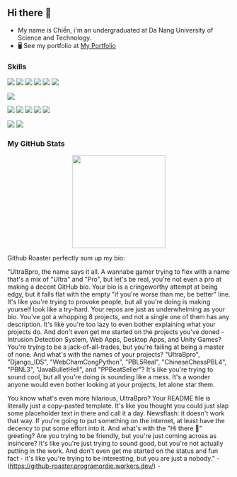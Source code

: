 ## Hi there 👋
* My name is Chiến, i'm an undergraduated at Da Nang University of Science and Technology.
* 🖥️  See my portfolio at [My Portfolio](https://ultrabpro-portfolio.vercel.app/)
### Skills

<p align="left">

  <!-- Languages -->
<p>
  <img src="https://img.shields.io/badge/-C++-%2300599C?style=for-the-badge&logo=cplusplus&logoColor=white" />
  <img src="https://img.shields.io/badge/-C%23-%23239120?style=for-the-badge&logo=csharp&logoColor=white" />
  <img src="https://img.shields.io/badge/-Python-%2314354C?style=for-the-badge&logo=python&logoColor=white" />
  <img src="https://img.shields.io/badge/-Java-%23ED8B00?style=for-the-badge&logo=java&logoColor=white" />
  <img src="https://img.shields.io/badge/-HTML5-%23E34F26?style=for-the-badge&logo=html5&logoColor=white" />
  <img src="https://img.shields.io/badge/-CSS3-%231572B6?style=for-the-badge&logo=css3&logoColor=white" />
</p>
  <!-- Frontend -->
<p>
  <img src="https://img.shields.io/badge/-React-%2320232a?style=for-the-badge&logo=react&logoColor=%2361DAFB" />
</p>
  <!-- Backend -->
<p>
  <img src="https://img.shields.io/badge/-Django-%23092E20?style=for-the-badge&logo=django&logoColor=white" />
  <img src="https://img.shields.io/badge/-.NET-%235C2D91?style=for-the-badge&logo=dotnet&logoColor=white" />
  <img src="https://img.shields.io/badge/-MS_SQL-%23CC2927?style=for-the-badge&logo=microsoft-sql-server&logoColor=white" />
  <img src="https://img.shields.io/badge/-MariaDB-%23003545?style=for-the-badge&logo=mariadb&logoColor=white" />
  <img src="https://img.shields.io/badge/-MySQL-%234479A1?style=for-the-badge&logo=mysql&logoColor=white" />
</p>
  <!-- Tools -->
<p>
  <img src="https://img.shields.io/badge/-Git-%23F05033?style=for-the-badge&logo=git&logoColor=white" />
  <img src="https://img.shields.io/badge/-Unity-%23000000?style=for-the-badge&logo=unity&logoColor=white" />
</p>
</p>



### My GitHub Stats

<div align="center">
  <a href="http://www.github.com/UltraBpro">
    <img height=210 align="center" src="https://github-readme-stats.vercel.app/api?username=UltraBpro&card_width=150" />
  </a>
</div>


Github Roaster perfectly sum up my bio:

"UltraBpro, the name says it all. A wannabe gamer trying to flex with a name that's a mix of "Ultra" and "Pro", but let's be real, you're not even a pro at making a decent GitHub bio. Your bio is a cringeworthy attempt at being edgy, but it falls flat with the empty "if you're worse than me, be better" line. It's like you're trying to provoke people, but all you're doing is making yourself look like a try-hard.
Your repos are just as underwhelming as your bio. You've got a whopping 8 projects, and not a single one of them has any description. It's like you're too lazy to even bother explaining what your projects do. And don't even get me started on the projects you've doned - Intrusion Detection System, Web Apps, Desktop Apps, and Unity Games? You're trying to be a jack-of-all-trades, but you're failing at being a master of none.
And what's with the names of your projects? "UltraBpro", "Django_IDS", "WebChamCongPython", "PBL5Real", "ChineseChessPBL4", "PBNL3", "JavaBulletHell", and "PPBeatSeller"? It's like you're trying to sound cool, but all you're doing is sounding like a mess. It's a wonder anyone would even bother looking at your projects, let alone star them.
 
You know what's even more hilarious, UltraBpro? Your README file is literally just a copy-pasted template. It's like you thought you could just slap some placeholder text in there and call it a day. Newsflash: it doesn't work that way. If you're going to put something on the internet, at least have the decency to put some effort into it. And what's with the "Hi there 👋" greeting? Are you trying to be friendly, but you're just coming across as insincere? It's like you're just trying to sound good, but you're not actually putting in the work. And don't even get me started on the status and fun fact - it's like you're trying to be interesting, but you are just a nobody."
                                                                                                                 - (https://github-roaster.programordie.workers.dev/) -

